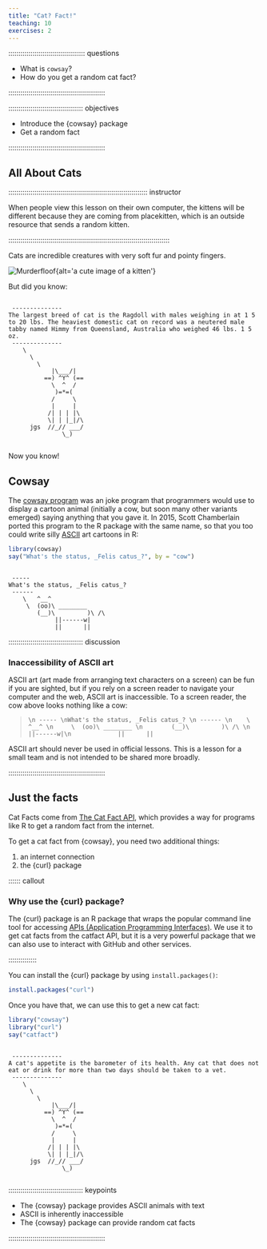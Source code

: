 ```yaml
---
title: "Cat? Fact!"
teaching: 10
exercises: 2
---
```


:::::::::::::::::::::::::::::::::::::: questions 

- What is `cowsay`?
- How do you get a random cat fact?

::::::::::::::::::::::::::::::::::::::::::::::::

::::::::::::::::::::::::::::::::::::: objectives

- Introduce the {cowsay} package
- Get a random fact

::::::::::::::::::::::::::::::::::::::::::::::::

## All About Cats

::::::::::::::::::::::::::::::::::::::::::::::::::::::::::::::::::::: instructor

When people view this lesson on their own computer, the kittens will be
different because they are coming from placekitten, which is an outside
resource that sends a random kitten.

::::::::::::::::::::::::::::::::::::::::::::::::::::::::::::::::::::::::::::::::


Cats are incredible creatures with very soft fur and pointy fingers.

![Murderfloof](https://placekitten.com/600/800){alt='a cute image of a kitten'}

But did you know:



```{.output}

 -------------- 
The largest breed of cat is the Ragdoll with males weighing in at 1 5 to 20 lbs. The heaviest domestic cat on record was a neutered male tabby named Himmy from Queensland, Australia who weighed 46 lbs. 1 5 oz. 
 --------------
    \
      \
        \
            |\___/|
          ==) ^Y^ (==
            \  ^  /
             )=*=(
            /     \
            |     |
           /| | | |\
           \| | |_|/\
      jgs  //_// ___/
               \_)
  
```

Now you know!

## Cowsay

The [cowsay program](https://en.wikipedia.org/wiki/Cowsay) was an joke program
that programmers would use to display a cartoon animal (initially a cow, but 
soon many other variants emerged) saying anything that you gave it. In 2015, 
Scott Chamberlain ported this program to the R package with the same name, so
that you too could write silly
[ASCII](https://glosario.carpentries.org/en/#ASCII) art cartoons in R:


```r
library(cowsay)
say("What's the status, _Felis catus_?", by = "cow")
```

```{.output}

 ----- 
What's the status, _Felis catus_? 
 ------ 
    \   ^__^ 
     \  (oo)\ ________ 
        (__)\         )\ /\ 
             ||------w|
             ||      ||
```

::::::::::::::::::::::::::::::::::::: discussion

### Inaccessibility of ASCII art

ASCII art (art made from arranging text characters on a screen) can be fun if
you are sighted, but if you rely on a screen reader to navigate your computer
and the web, ASCII art is inaccessible. To a screen reader, the cow above
looks nothing like a cow:

> ` \n ----- \nWhat's the status, _Felis catus_? \n ------ \n    \   ^__^ \n     \  (oo)\ ________ \n        (__)\         )\ /\ \n             ||------w|\n             ||      || `


ASCII art should never be used in official lessons. This is a lesson for a small
team and is not intended to be shared more broadly.

::::::::::::::::::::::::::::::::::::::::::::::::

## Just the facts

Cat Facts come from [The Cat Fact API](https://catfact.ninja/), which provides
a way for programs like R to get a random fact from the internet.

To get a cat fact from {cowsay}, you need two additional things:

1. an internet connection
2. the {curl} package

:::::: callout

### Why use the {curl} package?

The {curl} package is an R package that wraps the popular command line tool for
accessing [APIs (Application Programming Interfaces)](https://glosario.carpentries.org/en/#api). We use it to get cat facts from the catfact API, but it is a very powerful
package that we can also use to interact with GitHub and other services.

::::::::::::::

You can install the {curl} package by using `install.packages()`:


```r
install.packages("curl")
```

Once you have that, we can use this to get a new cat fact:


```r
library("cowsay")
library("curl")
say("catfact")
```

```{.output}

 -------------- 
A cat's appetite is the barometer of its health. Any cat that does not eat or drink for more than two days should be taken to a vet. 
 --------------
    \
      \
        \
            |\___/|
          ==) ^Y^ (==
            \  ^  /
             )=*=(
            /     \
            |     |
           /| | | |\
           \| | |_|/\
      jgs  //_// ___/
               \_)
  
```



::::::::::::::::::::::::::::::::::::: keypoints 

- The {cowsay} package provides ASCII animals with text
- ASCII is inherently inaccessible
- The {cowsay} package can provide random cat facts

::::::::::::::::::::::::::::::::::::::::::::::::

[r-markdown]: https://rmarkdown.rstudio.com/
